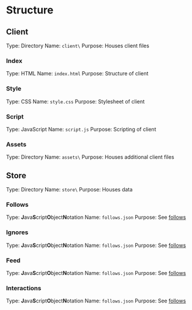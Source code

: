 # Structure
## Client
Type: Directory
Name: `client\`
Purpose: Houses client files
### Index
Type: HTML
Name: `index.html`
Purpose: Structure of client
### Style
Type: CSS
Name: `style.css`
Purpose: Stylesheet of client
### Script
Type: JavaScript
Name: `script.js`
Purpose: Scripting of client
### Assets
Type: Directory
Name: `assets\`
Purpose: Houses additional client files
## Store
Type: Directory
Name: `store\`
Purpose: Houses data
### Follows
Type: **J**ava**S**cript**O**bject**N**otation
Name: `follows.json`
Purpose: See [follows](WIP.md)
### Ignores
Type: **J**ava**S**cript**O**bject**N**otation
Name: `follows.json`
Purpose: See [follows](WIP.md)
### Feed
Type: **J**ava**S**cript**O**bject**N**otation
Name: `follows.json`
Purpose: See [follows](WIP.md)
### Interactions
Type: **J**ava**S**cript**O**bject**N**otation
Name: `follows.json`
Purpose: See [follows](WIP.md)
<!--stackedit_data:
eyJoaXN0b3J5IjpbNjY1NzA3OTk1XX0=
-->